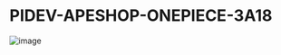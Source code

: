# PIDEV-APESHOP-ONEPIECE-3A18
![image](https://user-images.githubusercontent.com/61380280/216624299-6f0ceabc-3fc9-4b7e-9088-43fd0416f9ac.png)
